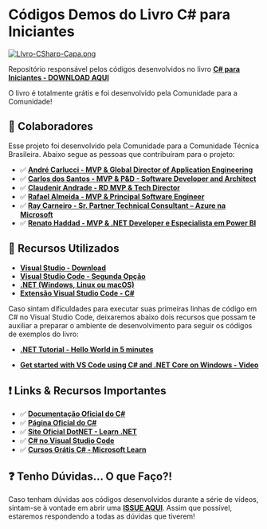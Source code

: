 # Códigos Demos do Livro C# para Iniciantes

[![LIvro-CSharp-Capa.png](https://i.postimg.cc/pT32krK8/LIvro-CSharp-Capa.png)](https://postimg.cc/Fdg5H9Ws)

Repositório responsável pelos códigos desenvolvidos no livro **[C# para Iniciantes - DOWNLOAD AQUI](https://livrocsharp.com.br/)**

O livro é totalmente grátis e foi desenvolvido pela Comunidade para a Comunidade!

## 🏃 Colaboradores

Esse projeto foi desenvolvido pela Comunidade para a Comunidade Técnica Brasileira. Abaixo segue as pessoas que contribuíram para o projeto: 

* ✅ **[André Carlucci - MVP & Global Director of Application Engineering](https://www.linkedin.com/in/andrecarlucci/)**
* ✅ **[Carlos dos Santos - MVP & P&D - Software Developer and Architect](https://www.linkedin.com/in/cdssoftware/)**
* ✅ **[Claudenir Andrade - RD MVP & Tech Director](https://www.linkedin.com/in/claudenirandrade/)**
* ✅ **[Rafael Almeida - MVP & Principal Software Engineer](https://www.linkedin.com/in/ralmsdeveloper/)**
* ✅ **[Ray Carneiro - Sr. Partner Technical Consultant – Azure na Microsoft](https://www.linkedin.com/in/raycarneiro/)**
* ✅ **[Renato Haddad - MVP & .NET Developer e Especialista em Power BI](https://www.linkedin.com/in/renatohaddad/)**

## 🚀 Recursos Utilizados

- **[Visual Studio - Download](https://visualstudio.microsoft.com/downloads/?WT.mc_id=javascript-44697-gllemos)**
- **[Visual Studio Code - Segunda Opção](https://code.visualstudio.com/?WT.mc_id=javascript-44697-gllemos)**
- **[.NET (Windows, Linux ou macOS)](https://dotnet.microsoft.com/download?WT.mc_id=javascript-44697-gllemos)**
- **[Extensão Visual Studio Code - C#](https://marketplace.visualstudio.com/items?itemName=ms-dotnettools.csharp&WT.mc_id=javascript-44697-gllemos)**

Caso sintam dificuldades para executar suas primeiras linhas de código em C# no Visual Studio Code, deixaremos abaixo dois recursos que possam te auxiliar a preparar o ambiente de desenvolvimento para seguir os códigos de exemplos do livro:

* **[.NET Tutorial - Hello World in 5 minutes](https://dotnet.microsoft.com/learn/dotnet/hello-world-tutorial/intro?WT.mc_id=javascript-44697-gllemos)**

* **[Get started with VS Code using C# and .NET Core on Windows - Video](https://channel9.msdn.com/Blogs/dotnet/Get-started-VSCode-Csharp-NET-Core-Windowshttps://dotnet.microsoft.com/learn/dotnet/hello-world-tutorial/intro?WT.mc_id=javascript-44697-gllemos)**

## ❗️ Links & Recursos Importantes

- ✅ **[Documentação Oficial do C#](https://docs.microsoft.com/dotnet/csharp/?WT.mc_id=javascript-44697-gllemos)**
- ✅ **[Página Oficial do C#](https://dotnet.microsoft.com/languages/csharp/?WT.mc_id=javascript-44697-gllemos)**
- ✅ **[Site Oficial DotNET - Learn .NET](https://dotnet.microsoft.com/learn?WT.mc_id=javascript-44697-gllemos)**
- ✅ **[C# no Visual Studio Code](https://code.visualstudio.com/docs/languages/csharp?WT.mc_id=javascript-14034-gllemos)**
- ✅ **[Cursos Grátis C# - Microsoft Learn](https://docs.microsoft.com/learn/browse/?products=dotnet&WT.mc_id=javascript-44697-gllemos)**

## ❓ Tenho Dúvidas... O que Faço?!

Caso tenham dúvidas aos códigos desenvolvidos durante a série de vídeos, sintam-se à vontade em abrir uma **[ISSUE AQUI](https://github.com/mvpsbr/livrocsharp/issues)**. Assim que possível, estaremos respondendo a todas as dúvidas que tiverem!
